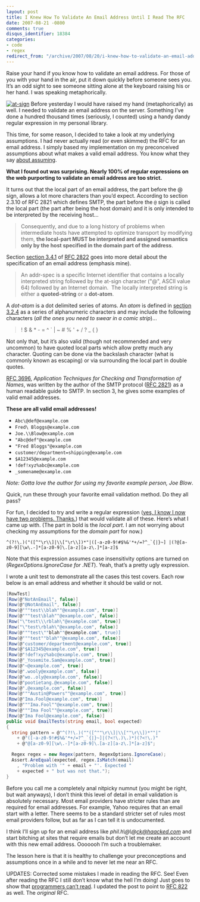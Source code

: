```yaml
---
layout: post
title: I Knew How To Validate An Email Address Until I Read The RFC
date: 2007-08-21 -0800
comments: true
disqus_identifier: 18384
categories:
- code
- regex
redirect_from: "/archive/2007/08/20/i-knew-how-to-validate-an-email-address-until-i.aspx/"
---
```


Raise your hand if you know how to validate an email address. For those of you with your hand in the air, put it down quickly before someone sees you. It’s an odd sight to see someone sitting alone at the keyboard raising his or her hand. I was speaking metaphorically.

[![at-sign](http://haacked.com/images/haacked_com/WindowsLiveWriter/IThoughtIKnewHowToValidateAnEmailAddress_E977/at-sign_1.jpg)](http://www.stockxpert.com/browse.phtml?f=profile&l=ErickN "At Sign from stockxpert by ErickN")
Before yesterday I would have raised my hand (metaphorically) as well. I needed to validate an email address on the server. Something I’ve done a hundred thousand times (seriously, I counted) using a handy dandy regular expression in my personal library.

This time, for some reason, I decided to take a look at my underlying assumptions. I had never actually read (or even skimmed) the RFC for an email address. I simply based my implementation on my preconceived assumptions about what makes a valid email address. You know what they say [about assuming](http://jyte.com/cl/when-you-assume-you-make-an-ass-out-of-you-and-me "saying about assumptions").

**What I found out was surprising. Nearly 100% of regular expressions on the web purporting to validate an email address are too strict.**

It turns out that the local part of an email address, the part before the @ sign, allows a lot more characters than you’d expect. According to section 2.3.10 of RFC 2821 which defines SMTP, the part before the `@` sign is called the local part (the part after being the host domain) and it is only intended to be interpreted by the receiving host...

> Consequently, and due to a long history of problems when intermediate
> hosts have attempted to optimize transport by modifying them, **the
> local-part MUST be interpreted and assigned semantics only by the host
> specified in the domain part of the address**.

Section [section 3.4.1](http://tools.ietf.org/html/rfc2822#section-3.4.1 "Section 3.4.1 of rfc2822") of [RFC 2822](http://tools.ietf.org/html/rfc2822 "RFC 2822 Internet Message Format") goes into more detail about the specification of an email address (emphasis mine).

> An addr-spec is a specific Internet identifier that contains a locally
> interpreted string followed by the at-sign character ("@", ASCII value
> 64) followed by an Internet domain.  The locally interpreted string is
> either a **quoted-string** or a **dot-atom**.

A *dot-atom* is a dot delimited series of atoms. An *atom* is defined in [section 3.2.4](http://tools.ietf.org/html/rfc2822#3.2.4 "Section 3.2.4 Atom") as a series of alphanumeric characters and may include the following
characters (*all the ones you need to swear in a comic strip*)...

> ! \$ & \* - = \^ \` \| \~ \# % ' + / ? \_ { }

Not only that, but it’s also valid (though not recommended and very uncommon) to have quoted local parts which allow pretty much any
character. Quoting can be done via the backslash character (what is commonly known as escaping) or via surrounding the local part in double quotes.

[RFC 3696](http://tools.ietf.org/html/rfc3696 "Clarification of internet mailing specs"), *Application Techniques for Checking and Transformation of Names*, was written by the author of the SMTP protocol ([RFC 2821](http://tools.ietf.org/html/rfc2821 "RFC 2821 SMTP")) as a human readable guide to SMTP. In section 3, he gives some examples of valid email addresses.

**These are all valid email addresses!**

-   `Abc\@def@example.com`
-   `Fred\ Bloggs@example.com`
-   `Joe.\\Blow@example.com`
-   `"Abc@def"@example.com`
-   `"Fred Bloggs"@example.com`
-   `customer/department=shipping@example.com`
-   `$A12345@example.com`
-   `!def!xyz%abc@example.com`
-   `_somename@example.com`

*Note: Gotta love the author for using my favorite example person, Joe Blow*.

Quick, run these through your favorite email validation method. Do they all pass?

For fun, I decided to try and write a regular expression ([yes, I know I now have two problems. Thanks.](http://regex.info/blog/2006-09-15/247 "Source of the famous 'Now you have two problems' quote")) that would validate all of these. Here’s what I came up with. (The part in bold is the *local part*. I am not worrying about checking my assumptions for the *domain part* for now.)

`` ^(?!\.)("([^"\r\\]|\\["\r\\])*"|([-a-z0-9!#$%&'*+/=?^_`{|}~] |(?@[a-z0-9][\w\.-]*[a-z0-9]\.[a-z][a-z\.]*[a-z]$ ``

Note that this expression assumes case insensitivity options are turned on (*RegexOptions.IgnoreCase for .NET*). Yeah, that’s a pretty ugly expression.

I wrote a unit test to demonstrate all the cases this test covers. Each row below is an email address and whether it should be valid or not.

```csharp
[RowTest]
[Row(@"NotAnEmail", false)]
[Row(@"@NotAnEmail", false)]
[Row(@"""test\\blah""@example.com", true)]
[Row(@"""test\blah""@example.com", false)]
[Row("\"test\\\rblah\"@example.com", true)]
[Row("\"test\rblah\"@example.com", false)]
[Row(@"""test\""blah""@example.com", true)]
[Row(@"""test""blah""@example.com", false)]
[Row(@"customer/department@example.com", true)]
[Row(@"$A12345@example.com", true)]
[Row(@"!def!xyz%abc@example.com", true)]
[Row(@"_Yosemite.Sam@example.com", true)]
[Row(@"~@example.com", true)]
[Row(@".wooly@example.com", false)]
[Row(@"wo..oly@example.com", false)]
[Row(@"pootietang.@example.com", false)]
[Row(@".@example.com", false)]
[Row(@"""Austin@Powers""@example.com", true)]
[Row(@"Ima.Fool@example.com", true)]
[Row(@"""Ima.Fool""@example.com", true)]
[Row(@"""Ima Fool""@example.com", true)]
[Row(@"Ima Fool@example.com", false)]
public void EmailTests(string email, bool expected)
{
  string pattern = @"^(?!\.)(""([^""\r\\]|\\[""\r\\])*""|" 
    + @"([-a-z0-9!#$%&'*+/=?^_`{|}~]|(?<!\.)\.)*)(?<!\.)" 
    + @"@[a-z0-9][\w\.-]*[a-z0-9]\.[a-z][a-z\.]*[a-z]$";

  Regex regex = new Regex(pattern, RegexOptions.IgnoreCase);
  Assert.AreEqual(expected, regex.IsMatch(email)
    , "Problem with '" + email + "'. Expected "  
    + expected + " but was not that.");
}
```

Before you call me a completely anal nitpicky numnut (you might be right, but wait anyways), I don’t think this level of detail in email validation is absolutely necessary. Most email providers have stricter rules than are required for email addresses. For example, Yahoo requires that an email start with a letter. There seems to be a standard stricter set of rules most email providers follow, but as far as I can tell it is undocumented.

I think I’ll sign up for an email address like *phil.h\\@\\@ck@haacked.com* and start bitching at sites that require emails but don’t let me create an account with this new email address. Ooooooh I’m such a troublemaker.

The lesson here is that it is healthy to challenge your preconceptions and assumptions once in a while and to never let me near an RFC.

UPDATES: Corrected some mistakes I made in reading the RFC. See! Even after reading the RFC I still don’t know what the hell I’m doing! Just goes to show that [programmers can’t read](http://haacked.com/archive/2007/02/27/Why_Cant_Programmers._Read.aspx "Why Can’t Programmers... Read?"). I updated the post to point to [RFC 822](http://www.faqs.org/rfcs/rfc822.html "RFC 822 Standard for the format of ARPA Internet Text Messages") as well. The *original* RFC.

